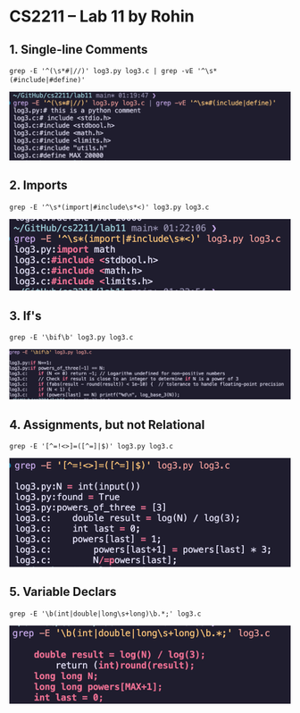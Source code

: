 # CS2211 – Lab 11 by Rohin

## 1. Single-line Comments

```
grep -E '^(\s*#|//)' log3.py log3.c | grep -vE '^\s*(#include|#define)'
```

![](2024-11-29-01-22-24.png)

## 2. Imports

```
grep -E '^\s*(import|#include\s*<)' log3.py log3.c
```

![](2024-11-29-01-23-03.png)

## 3. If's

```
grep -E '\bif\b' log3.py log3.c
```

![](2024-11-29-01-23-46.png)

## 4. Assignments, but not Relational

```
grep -E '[^=!<>]=([^=]|$)' log3.py log3.c
```

![](2024-11-29-01-24-03.png)

## 5. Variable Declars

```
grep -E '\b(int|double|long\s+long)\b.*;' log3.c
```

![](2024-11-29-01-24-27.png)

